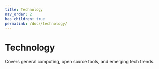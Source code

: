 ```yaml
---
title: Technology
nav_order: 2
has_children: true
permalink: /docs/technology/
---
```


# Technology

Covers general computing, open source tools, and emerging tech trends.